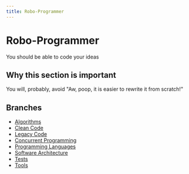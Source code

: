 ```yaml
---
title: Robo-Programmer
---
```


# Robo-Programmer

You should be able to code your ideas

## Why this section is important

You will, probably, avoid "Aw, poop, it is easier to rewrite it from scratch!"


## Branches
- [Algorithms](./algorithms)
- [Clean Code](./clean_code)
- [Legacy Code](./legacy_code)
- [Concurrent Programming](./concurrent_programming)
- [Programming Languages](./languages)
- [Software Architecture](./software_architecture)
- [Tests](./tests)
- [Tools](./tools)